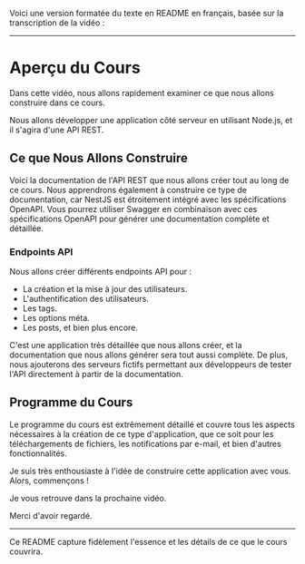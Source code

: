 Voici une version formatée du texte en README en français, basée sur la transcription de la vidéo :

---

# Aperçu du Cours

Dans cette vidéo, nous allons rapidement examiner ce que nous allons construire dans ce cours.

Nous allons développer une application côté serveur en utilisant Node.js, et il s'agira d'une API REST.

## Ce que Nous Allons Construire

Voici la documentation de l'API REST que nous allons créer tout au long de ce cours. Nous apprendrons également à construire ce type de documentation, car NestJS est étroitement intégré avec les spécifications OpenAPI. Vous pourrez utiliser Swagger en combinaison avec ces spécifications OpenAPI pour générer une documentation complète et détaillée.

### Endpoints API

Nous allons créer différents endpoints API pour :

- La création et la mise à jour des utilisateurs.
- L'authentification des utilisateurs.
- Les tags.
- Les options méta.
- Les posts, et bien plus encore.

C'est une application très détaillée que nous allons créer, et la documentation que nous allons générer sera tout aussi complète. De plus, nous ajouterons des serveurs fictifs permettant aux développeurs de tester l'API directement à partir de la documentation.

## Programme du Cours

Le programme du cours est extrêmement détaillé et couvre tous les aspects nécessaires à la création de ce type d'application, que ce soit pour les téléchargements de fichiers, les notifications par e-mail, et bien d'autres fonctionnalités.

Je suis très enthousiaste à l'idée de construire cette application avec vous. Alors, commençons !

Je vous retrouve dans la prochaine vidéo.

Merci d'avoir regardé.

---

Ce README capture fidèlement l'essence et les détails de ce que le cours couvrira.
